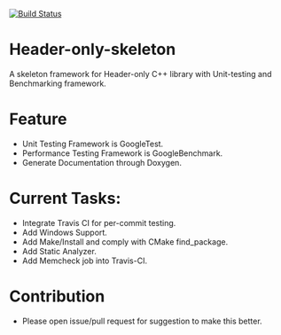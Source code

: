 [![Build Status](https://travis-ci.org/As-12/Header-only-skeleton.svg?branch=master)](https://travis-ci.org/As-12/Header-only-skeleton)

# Header-only-skeleton
 A skeleton framework for Header-only C++ library with Unit-testing and Benchmarking framework.

# Feature

- Unit Testing Framework is GoogleTest.
- Performance Testing Framework is GoogleBenchmark.
- Generate Documentation through Doxygen.

# Current Tasks:

- Integrate Travis CI for per-commit testing.
- Add Windows Support.
- Add Make/Install and comply with CMake find_package.
- Add Static Analyzer.
- Add Memcheck job into Travis-CI.

# Contribution
- Please open issue/pull request for suggestion to make this better.

